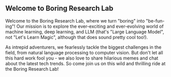 ## Welcome to Boring Research Lab

Welcome to the Boring Research Lab, where we turn "boring" into "be-fun-ing"! Our mission is to explore the ever-exciting and ever-evolving world of machine learning, deep learning, and LLM (that's "Large Language Model", not "Let's Learn Magic", although that does sound pretty cool too!).

As intrepid adventurers, we fearlessly tackle the biggest challenges in the field, from natural language processing to computer vision. But don't let all this hard work fool you - we also love to share hilarious memes and chat about the latest tech trends. So come join us on this wild and thrilling ride at the Boring Research Lab!
